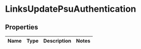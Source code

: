 # LinksUpdatePsuAuthentication

## Properties
Name | Type | Description | Notes
------------ | ------------- | ------------- | -------------
